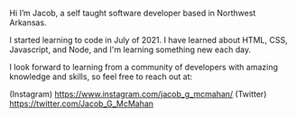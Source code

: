 Hi I’m Jacob, a self taught software developer based in Northwest Arkansas.

I started learning to code in July of 2021. I have learned about HTML, CSS, Javascript, and Node, and I'm learning something new each day. 

I look forward to learning from a community of developers with amazing knowledge and skills, so feel free to reach out at:

(Instagram) https://www.instagram.com/jacob_g_mcmahan/
(Twitter) https://twitter.com/Jacob_G_McMahan
